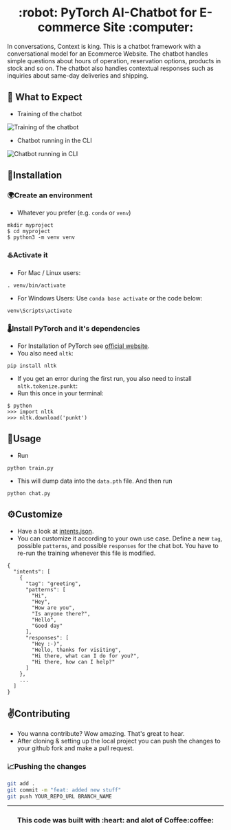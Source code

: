 <h1 align="center">:robot: PyTorch AI-Chatbot for E-commerce Site :computer:</h1>

In conversations, Context is king. This is a chatbot framework with a conversational model for an Ecommerce Website. The chatbot handles simple questions about hours of operation, reservation options, products in stock and so on. The chatbot also handles contextual responses such as inquiries about same-day deliveries and shipping. 

## :electric_plug: What to Expect
- Training of the chatbot

![Training of the chatbot](https://user-images.githubusercontent.com/62080362/126873091-fb884e3d-ef65-4f50-a8ee-cccf83449ca4.png)

- Chatbot running in the CLI

![Chatbot running in CLI](https://user-images.githubusercontent.com/62080362/126873127-f694e106-a22c-45fe-8d28-c07a254bb8bf.png)

## :syringe:Installation

### :earth_africa:Create an environment
- Whatever you prefer (e.g. `conda` or `venv`)
```console
mkdir myproject
$ cd myproject
$ python3 -m venv venv
```

### :hotsprings:Activate it
- For Mac / Linux users:
```console
. venv/bin/activate
```
- For Windows Users: 
Use `conda base activate` or the code below:
```console
venv\Scripts\activate
```
### :thermometer:Install PyTorch and it's dependencies

- For Installation of PyTorch see [official website](https://pytorch.org/).
- You also need `nltk`:
 ```console
pip install nltk
 ```
- If you get an error during the first run, you also need to install `nltk.tokenize.punkt`:
- Run this once in your terminal:
 ```console
$ python
>>> import nltk
>>> nltk.download('punkt')
```

## :high_brightness:Usage
- Run
```console
python train.py
```
- This will dump data into the `data.pth` file. And then run
```console
python chat.py
```

## :gear:Customize
- Have a look at [intents.json](intents.json). 
- You can customize it according to your own use case. Define a new `tag`, possible `patterns`, and possible `responses` for the chat bot. You have to re-run the training whenever this file is modified.
```console
{
  "intents": [
    {
      "tag": "greeting",
      "patterns": [
        "Hi",
        "Hey",
        "How are you",
        "Is anyone there?",
        "Hello",
        "Good day"
      ],
      "responses": [
        "Hey :-)",
        "Hello, thanks for visiting",
        "Hi there, what can I do for you?",
        "Hi there, how can I help?"
      ]
    },
    ...
  ]
}
```

## :v:Contributing

- You wanna contribute? Wow amazing. That's great to hear.
- After cloning & setting up the local project you can push the changes to your github fork and make a pull request.

### :chart_with_upwards_trend:Pushing the changes

```bash
git add .
git commit -m "feat: added new stuff"
git push YOUR_REPO_URL BRANCH_NAME
```

---

<h3 align="center"> This code was built with :heart: and alot of Coffee:coffee:</h3>
